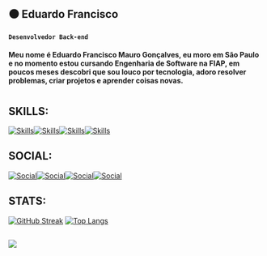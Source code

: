## ⚫ Eduardo Francisco  
**`Desenvolvedor Back-end`**   
#### Meu nome é Eduardo Francisco Mauro Gonçalves, eu moro em São Paulo e no momento estou cursando Engenharia de Software na FIAP, em poucos meses descobri que sou louco por tecnologia, adoro resolver problemas, criar projetos e aprender coisas novas. 
#
## SKILLS:

[![Skills](https://img.shields.io/badge/Python-3776AB?style=for-the-badge&logo=python&logoColor=white)]()[![Skills](https://img.shields.io/badge/JavaScript-323330?style=for-the-badge&logo=javascript&logoColor=F7DF1)]()[![Skills](https://img.shields.io/badge/HTML5-E34F26?style=for-the-badge&logo=html5&logoColor=white)]()[![Skills](https://img.shields.io/badge/CSS3-1572B6?style=for-the-badge&logo=css3&logoColor=white)]()

## SOCIAL:

[![Social](https://img.shields.io/badge/LinkedIn-0077B5?style=for-the-badge&logo=linkedin&logoColor=white)](https://www.linkedin.com/in/https:https://www.linkedin.com/in/eduardofranciscomaurogoncalves/)[![Social](https://img.shields.io/badge/Instagram-E4405F?style=for-the-badge&logo=instagram&logoColor=white)](https://www.instagram.com/dudslyx/)[![Social](https://img.shields.io/badge/WhatsApp-25D366?style=for-the-badge&logo=whatsapp&logoColor=white)](https://web.whatsapp.com)[![Social](https://img.shields.io/badge/Gmail-D14836?style=for-the-badge&logo=gmail&logoColor=white)](https://mail.google.com/mail/u)

## STATS:
[![GitHub Streak](http://github-readme-streak-stats.herokuapp.com?user=dudslyx&theme=dark&background=000000)](https://git.io/streak-stats)
[![Top Langs](https://github-readme-stats.vercel.app/api/top-langs/?username=dudslyx&layout=compact&theme=vision-friendly-dark)](https://github.com/anuraghazra/github-readme-stats)
##
![](https://media1.giphy.com/media/v1.Y2lkPTc5MGI3NjExM2t4MzZteG5wb2RmN3phcDNsZHEzdmUwY2hpeHd2cDZkMXJhNW84cSZlcD12MV9pbnRlcm5hbF9naWZfYnlfaWQmY3Q9Zw/xULW8MKABdDxtEj8k0/giphy.gif)
